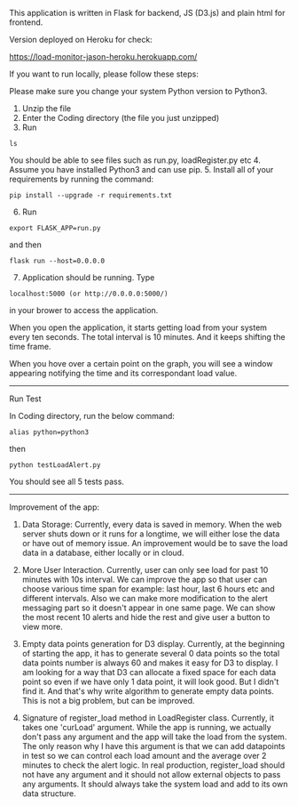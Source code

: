 This application is written in Flask for backend, JS (D3.js) and plain html for frontend.

Version deployed on Heroku for check:

https://load-monitor-jason-heroku.herokuapp.com/


If you want to run locally, please follow these steps:

Please make sure you change your system Python version to Python3.

1. Unzip the file
2. Enter the Coding directory (the file you just unzipped)
3. Run
```
ls
```
You should be able to see files such as run.py, loadRegister.py etc
4. Assume you have installed Python3  and can use pip.
5. Install all of your requirements by running the command: 
```
pip install --upgrade -r requirements.txt
```

6. Run
```
export FLASK_APP=run.py
```
and then
```
flask run --host=0.0.0.0
```

7. Application should be running. Type 
```
localhost:5000 (or http://0.0.0.0:5000/)
```
in your brower to access the application.

When you open the application, it starts getting load from your system every ten seconds. The total interval is 10 minutes. And it keeps shifting the time frame.

When you hove over a certain point on the graph, you will see a window appearing notifying the time and its correspondant load value.


------------------------------------------------------------------------------------------------------------------
Run Test


In Coding directory, run the below command:
```
alias python=python3
```
then
```
python testLoadAlert.py
```

You should see all 5 tests pass.


------------------------------------------------------------------------------------------------------------------

Improvement of the app:

1. Data Storage: Currently, every data is saved in memory. When the web server shuts down or it runs for a longtime, we will either lose the data or have out of memory issue. An improvement would be to save the load data in a database, either locally or in cloud.

2. More User Interaction. Currently, user can only see load for past 10 minutes with 10s interval. We can improve the app so that user can choose various time span for example: last hour, last 6 hours etc and different intervals. Also we can make more modification to the alert messaging part so it doesn't appear in one same page. We can show the most recent 10 alerts and hide the rest and give user a button to view more.

3. Empty data points generation for D3 display. Currently, at the beginning of starting the app, it has to generate several 0 data points so the total data points number is always 60 and makes it easy for D3 to display. I am looking for a way that D3 can allocate a fixed space for each data point so even if we have only 1 data point, it will look good. But I didn't find it. And that's why write algorithm to generate empty data points. This is not a big problem, but can be improved.

4. Signature of register_load method in LoadRegister class. Currently, it takes one 'curLoad' argument. While the app is running, we actually don't pass any argument and the app will take the load from the system. The only reason why I have this argument is that we can add datapoints in test so we can control each load amount and the average over 2 minutes to check the alert logic. In real production, register_load should not have any argument and it should not allow external objects to pass any arguments. It should always take the system load and add to its own data structure.







